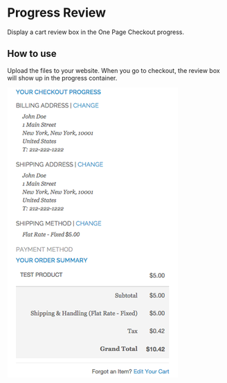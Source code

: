 Progress Review
===============

Display a cart review box in the One Page Checkout progress.

How to use
----------

Upload the files to your website. When you go to checkout, the review 
box will show up in the progress container.

<img src="md/progress-review.png" />